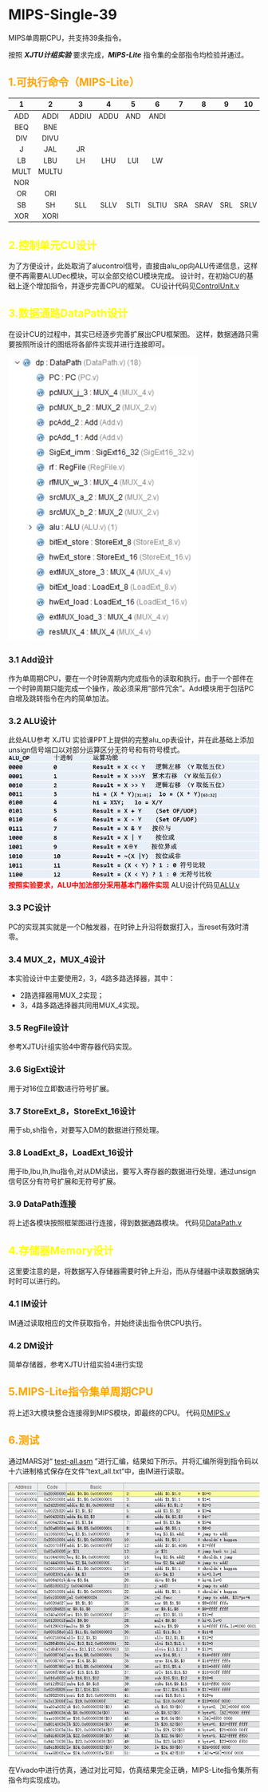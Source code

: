 # MIPS-Single-39

MIPS单周期CPU，共支持39条指令。

按照 ***XJTU计组实验*** 要求完成，***MIPS-Lite*** 指令集的全部指令均检验并通过。

## <font color = orange> 1.可执行命令（MIPS-Lite） </font>

| 1 | 2 | 3 | 4 | 5 | 6 | 7 | 8 | 9 | 10 | 11 | 12 | 13 |
| :-: | :-: | :-: | :-: | :-: | :-: | :-: | :-: | :-: | :-: | :-: |:-: | :-: |
| ADD | ADDI | ADDIU | ADDU | AND | ANDI |
| BEQ | BNE |
| DIV | DIVU |
| J | JAL | JR |
| LB | LBU | LH | LHU | LUI | LW |
| MULT | MULTU |
| NOR |
| OR | ORI |
| SB | SH | SLL | SLLV | SLTI | SLTIU | SRA |SRAV | SRL | SRLV | SUB | SUBU | SW |
| XOR | XORI |

## <font color = yellow> 2.控制单元CU设计 </font>

为了方便设计，此处取消了alucontrol信号，直接由alu_op向ALU传递信息，这样便不再需要ALUDec模块，可以全部交给CU模块完成。
设计时，在初始CU的基础上逐个增加指令，并逐步完善CPU的框架。
CU设计代码见[ControlUnit.v](sources/ControlUnit.v)

## <font color = yellow> 3.数据通路DataPath设计 </font>

在设计CU的过程中，其实已经逐步完善扩展出CPU框架图。
这样，数据通路只需要按照所设计的图纸将各部件实现并进行连接即可。

![DataPath](DataPath.jpg)

### 3.1 Add设计

作为单周期CPU，要在一个时钟周期内完成指令的读取和执行。由于一个部件在一个时钟周期只能完成一个操作，故必须采用“部件冗余”。Add模块用于包括PC自增及跳转指令在内的简单加法。

### 3.2 ALU设计

此处ALU参考 XJTU 实验课PPT上提供的完整alu_op表设计，并在此基础上添加unsign信号端口以对部分运算区分无符号和有符号模式。
![ALU](ALU.jpg)
**<font color = red>按照实验要求，ALU中加法部分采用基本门器件实现</font>**
ALU设计代码见[ALU.v](sources/ALU.v)

### 3.3 PC设计

PC的实现其实就是一个D触发器，在时钟上升沿将数据打入，当reset有效时清零。

### 3.4 MUX_2，MUX_4设计

本实验设计中主要使用2，3，4路多路选择器，其中：

* 2路选择器用MUX_2实现；
* 3，4路多路选择器共同用MUX_4实现。

### 3.5 RegFile设计

参考XJTU计组实验4中寄存器代码实现。

### 3.6 SigExt设计

用于对16位立即数进行符号扩展。

### 3.7 StoreExt_8，StoreExt_16设计

用于sb,sh指令，对要写入DM的数据进行预处理。

### 3.8 LoadExt_8，LoadExt_16设计

用于lb,lbu,lh,lhu指令,对从DM读出，要写入寄存器的数据进行处理，通过unsign信号区分有符号扩展和无符号扩展。

### 3.9 DataPath连接

将上述各模块按照框架图进行连接，得到数据通路模块。
代码见[DataPath.v](sources/DataPath.v)

## <font color = yellow> 4.存储器Memory设计 </font>

这里要注意的是，将数据写入存储器需要时钟上升沿，而从存储器中读取数据确实时时可以进行的。

### 4.1 IM设计

IM通过读取相应的文件获取指令，并始终读出指令供CPU执行。

### 4.2 DM设计

简单存储器，参考XJTU计组实验4进行实现

## <font color = orange> 5.MIPS-Lite指令集单周期CPU </font>

将上述3大模块整合连接得到MIPS模块，即最终的CPU。
代码见[MIPS.v](sources/MIPS.v)

## <font color = orange> 6.测试 </font>

通过MARS对“ [test-all.asm](asm\test-all.asm) ”进行汇编，结果如下所示。并将汇编所得到指令码以十六进制格式保存在文件“text_all.txt“中，由IM进行读取。

![asm](MARS.jpg)

在Vivado中进行仿真，通过对比可知，仿真结果完全正确，MIPS-Lite指令集所有指令均实现成功。
